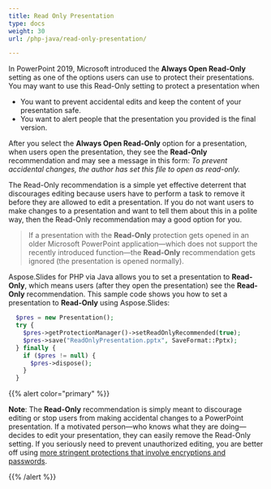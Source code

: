 ```yaml
---
title: Read Only Presentation
type: docs
weight: 30
url: /php-java/read-only-presentation/

---
```


In PowerPoint 2019, Microsoft introduced the **Always Open Read-Only** setting as one of the options users can use to protect their presentations. You may want to use this Read-Only setting to protect a presentation when

- You want to prevent accidental edits and keep the content of your presentation safe. 
- You want to alert people that the presentation you provided is the final version. 

After you select the **Always Open Read-Only** option for a presentation, when users open the presentation, they see the **Read-Only** recommendation and may see a message in this form: *To prevent accidental changes, the author has set this file to open as read-only.*

The Read-Only recommendation is a simple yet effective deterrent that discourages editing because users have to perform a task to remove it before they are allowed to edit a presentation. If you do not want users to make changes to a presentation and want to tell them about this in a polite way, then the Read-Only recommendation may a good option for you. 

> If a presentation with the **Read-Only** protection gets opened in an older Microsoft PowerPoint application—which does not support the recently introduced function—the **Read-Only** recommendation gets ignored (the presentation is opened normally).

Aspose.Slides for PHP via Java allows you to set a presentation to **Read-Only**, which means users (after they open the presentation) see the **Read-Only** recommendation. This sample code shows you how to set a presentation to **Read-Only**  using Aspose.Slides:

```php
  $pres = new Presentation();
  try {
    $pres->getProtectionManager()->setReadOnlyRecommended(true);
    $pres->save("ReadOnlyPresentation.pptx", SaveFormat::Pptx);
  } finally {
    if ($pres != null) {
      $pres->dispose();
    }
  }

```

{{% alert color="primary" %}} 

**Note**: The **Read-Only** recommendation is simply meant to discourage editing or stop users from making accidental changes to a PowerPoint presentation. If a motivated person—who knows what they are doing—decides to edit your presentation, they can easily remove the Read-Only setting. If you seriously need to prevent unauthorized editing, you are better off using [more stringent protections that involve encryptions and passwords](https://docs.aspose.com/slides/php-java/password-protected-presentation/).

{{% /alert %}} 
